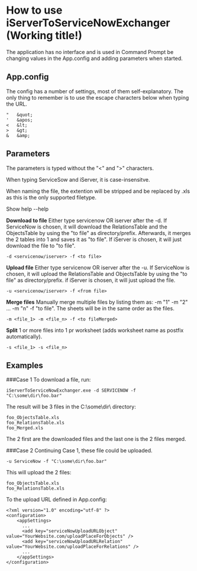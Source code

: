 How to use iServerToServiceNowExchanger (Working title!)
========================================================

The application has no interface and is used in Command Prompt be changing values in the App.config and adding parameters when started.

App.config
----------
The config has a number of settings, most of them self-explanatory.
The only thing to remember is to use the escape characters below when typing the URL.

	"   &quot;
	'   &apos;
	<   &lt;
	>   &gt;
	&   &amp;


Parameters
----------
The parameters is typed without the "<" and ">" characters.

When typing ServiceSow and iServer, it is case-insensitve.

When naming the file, the extention will be stripped and be replaced by .xls as this is the only supported filetype.

Show help
--help

__Download to file__ Either type servicenow OR iserver after the -d.
If ServiceNow is chosen, it will download the RelationsTable and the ObjectsTable by using the "to file" as directory/prefix. Afterwards, it merges the 2 tables into 1 and saves it as "to file".
If iServer is chosen, it will just download the file to "to file".

	-d <servicenow/iserver> -f <to file>

__Upload file__ Either type servicenow OR iserver after the -u.
If ServiceNow is chosen, it will upload the RelationsTable and ObjectsTable by using the "to file" as directory/prefix.
if iServer is chosen, it will just upload the file.

	-u <servicenow/iserver> -f <from file>

__Merge files__ Manually merge multiple files by listing them as: -m "1" -m "2" ... -m "n" -f "to file". The sheets will be in the same order as the files.

	-m <file_1> -m <file_n> -f <to fileMerged>

__Split__ 1 or more files into 1 pr worksheet (adds worksheet name as postfix automatically).

	-s <file_1> -s <file_n>


Examples
--------

###Case 1
To download a file, run:

	iServerToServiceNowExchanger.exe -d SERVICENOW -f "C:\some\dir\foo.bar"

The result will be 3 files in the C:\some\dir\ directory:

	foo_ObjectsTable.xls
	foo_RelationsTable.xls
	foo_Merged.xls

The 2 first are the downloaded files and the last one is the 2 files merged.

###Case 2
Continuing Case 1, these file could be uploaded.

	-u ServiceNow -f "C:\some\dir\foo.bar"

This will upload the 2 files:

	foo_ObjectsTable.xls
	foo_RelationsTable.xls

To the upload URL defined in App.config:

	<?xml version="1.0" encoding="utf-8" ?>
	<configuration>
	    <appSettings> 
	      ...
	      <add key="serviceNowUploadURLObject" value="YourWebsite.com/uploadPlaceForObjects" />
	      <add key="serviceNowUploadURLRelation" value="YourWebsite.com/uploadPlaceForRelations" />
	      ...
	    </appSettings>
	</configuration>